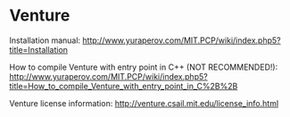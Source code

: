 Venture
=======

Installation manual: http://www.yuraperov.com/MIT.PCP/wiki/index.php5?title=Installation

How to compile Venture with entry point in C++ (NOT RECOMMENDED!): http://www.yuraperov.com/MIT.PCP/wiki/index.php5?title=How_to_compile_Venture_with_entry_point_in_C%2B%2B

Venture license information: http://venture.csail.mit.edu/license_info.html
